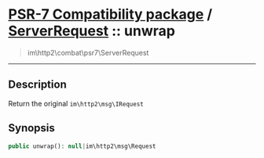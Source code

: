 # [PSR-7 Compatibility package](combat.md) / [ServerRequest](combat-ServerRequest.md) :: unwrap
 > im\http2\combat\psr7\ServerRequest
____

## Description
Return the original `im\http2\msg\IRequest`

## Synopsis
```php
public unwrap(): null|im\http2\msg\Request
```
